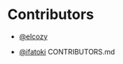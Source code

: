 # Contributors
-  [@elcozy](https://github.com/elcozy)

-  [@ifatoki](https://github.com/ifatoki)
CONTRIBUTORS.md
